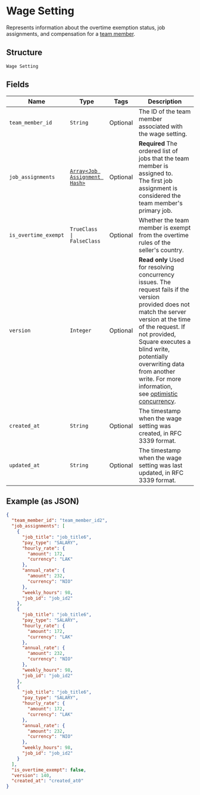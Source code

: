 
# Wage Setting

Represents information about the overtime exemption status, job assignments, and compensation
for a [team member](../../doc/models/team-member.md).

## Structure

`Wage Setting`

## Fields

| Name | Type | Tags | Description |
|  --- | --- | --- | --- |
| `team_member_id` | `String` | Optional | The ID of the team member associated with the wage setting. |
| `job_assignments` | [`Array<Job Assignment Hash>`](../../doc/models/job-assignment.md) | Optional | **Required** The ordered list of jobs that the team member is assigned to.<br>The first job assignment is considered the team member's primary job. |
| `is_overtime_exempt` | `TrueClass \| FalseClass` | Optional | Whether the team member is exempt from the overtime rules of the seller's country. |
| `version` | `Integer` | Optional | **Read only** Used for resolving concurrency issues. The request fails if the version<br>provided does not match the server version at the time of the request. If not provided,<br>Square executes a blind write, potentially overwriting data from another write. For more information,<br>see [optimistic concurrency](https://developer.squareup.com/docs/working-with-apis/optimistic-concurrency). |
| `created_at` | `String` | Optional | The timestamp when the wage setting was created, in RFC 3339 format. |
| `updated_at` | `String` | Optional | The timestamp when the wage setting was last updated, in RFC 3339 format. |

## Example (as JSON)

```json
{
  "team_member_id": "team_member_id2",
  "job_assignments": [
    {
      "job_title": "job_title6",
      "pay_type": "SALARY",
      "hourly_rate": {
        "amount": 172,
        "currency": "LAK"
      },
      "annual_rate": {
        "amount": 232,
        "currency": "NIO"
      },
      "weekly_hours": 98,
      "job_id": "job_id2"
    },
    {
      "job_title": "job_title6",
      "pay_type": "SALARY",
      "hourly_rate": {
        "amount": 172,
        "currency": "LAK"
      },
      "annual_rate": {
        "amount": 232,
        "currency": "NIO"
      },
      "weekly_hours": 98,
      "job_id": "job_id2"
    },
    {
      "job_title": "job_title6",
      "pay_type": "SALARY",
      "hourly_rate": {
        "amount": 172,
        "currency": "LAK"
      },
      "annual_rate": {
        "amount": 232,
        "currency": "NIO"
      },
      "weekly_hours": 98,
      "job_id": "job_id2"
    }
  ],
  "is_overtime_exempt": false,
  "version": 140,
  "created_at": "created_at0"
}
```

